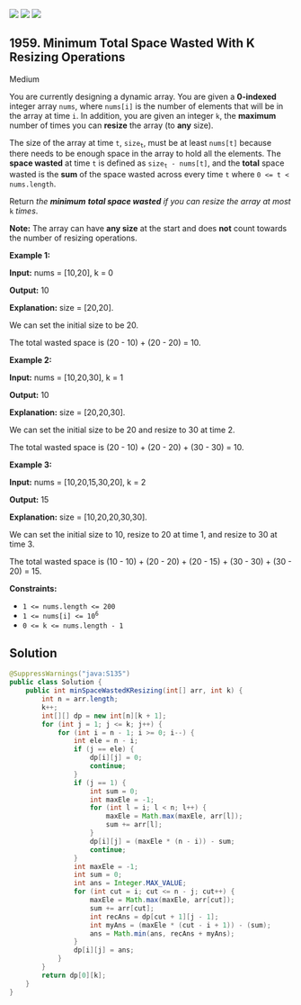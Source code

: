 [![](https://img.shields.io/github/stars/javadev/LeetCode-in-Java?label=Stars&style=flat-square)](https://github.com/javadev/LeetCode-in-Java)
[![](https://img.shields.io/github/forks/javadev/LeetCode-in-Java?label=Fork%20me%20on%20GitHub%20&style=flat-square)](https://github.com/javadev/LeetCode-in-Java/fork)
[![](https://img.shields.io/badge/-LeetCode%20in%20Kotlin-blue?style=flat-square)](https://github.com/javadev/LeetCode-in-Kotlin)

## 1959\. Minimum Total Space Wasted With K Resizing Operations

Medium

You are currently designing a dynamic array. You are given a **0-indexed** integer array `nums`, where `nums[i]` is the number of elements that will be in the array at time `i`. In addition, you are given an integer `k`, the **maximum** number of times you can **resize** the array (to **any** size).

The size of the array at time `t`, <code>size<sub>t</sub></code>, must be at least `nums[t]` because there needs to be enough space in the array to hold all the elements. The **space wasted** at time `t` is defined as <code>size<sub>t</sub> - nums[t]</code>, and the **total** space wasted is the **sum** of the space wasted across every time `t` where `0 <= t < nums.length`.

Return _the **minimum** **total space wasted** if you can resize the array at most_ `k` _times_.

**Note:** The array can have **any size** at the start and does **not** count towards the number of resizing operations.

**Example 1:**

**Input:** nums = [10,20], k = 0

**Output:** 10

**Explanation:** size = [20,20]. 

We can set the initial size to be 20. 

The total wasted space is (20 - 10) + (20 - 20) = 10.

**Example 2:**

**Input:** nums = [10,20,30], k = 1

**Output:** 10

**Explanation:** size = [20,20,30]. 

We can set the initial size to be 20 and resize to 30 at time 2. 

The total wasted space is (20 - 10) + (20 - 20) + (30 - 30) = 10.

**Example 3:**

**Input:** nums = [10,20,15,30,20], k = 2

**Output:** 15

**Explanation:** size = [10,20,20,30,30]. 

We can set the initial size to 10, resize to 20 at time 1, and resize to 30 at time 3. 

The total wasted space is (10 - 10) + (20 - 20) + (20 - 15) + (30 - 30) + (30 - 20) = 15.

**Constraints:**

*   `1 <= nums.length <= 200`
*   <code>1 <= nums[i] <= 10<sup>6</sup></code>
*   `0 <= k <= nums.length - 1`

## Solution

```java
@SuppressWarnings("java:S135")
public class Solution {
    public int minSpaceWastedKResizing(int[] arr, int k) {
        int n = arr.length;
        k++;
        int[][] dp = new int[n][k + 1];
        for (int j = 1; j <= k; j++) {
            for (int i = n - 1; i >= 0; i--) {
                int ele = n - i;
                if (j == ele) {
                    dp[i][j] = 0;
                    continue;
                }
                if (j == 1) {
                    int sum = 0;
                    int maxEle = -1;
                    for (int l = i; l < n; l++) {
                        maxEle = Math.max(maxEle, arr[l]);
                        sum += arr[l];
                    }
                    dp[i][j] = (maxEle * (n - i)) - sum;
                    continue;
                }
                int maxEle = -1;
                int sum = 0;
                int ans = Integer.MAX_VALUE;
                for (int cut = i; cut <= n - j; cut++) {
                    maxEle = Math.max(maxEle, arr[cut]);
                    sum += arr[cut];
                    int recAns = dp[cut + 1][j - 1];
                    int myAns = (maxEle * (cut - i + 1)) - (sum);
                    ans = Math.min(ans, recAns + myAns);
                }
                dp[i][j] = ans;
            }
        }
        return dp[0][k];
    }
}
```